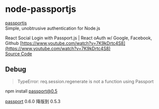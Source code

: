 # node-passportjs

[passportjs](https://www.passportjs.org/)  
Simple, unobtrusive authentication for Node.js

React Social Login with Passport.js | React oAuth w/ Google, Facebook, Github
[https://www.youtube.com/watch?v=7K9kDrtc4S8](https://www.youtube.com/watch?v=7K9kDrtc4S8)  
[Source Code](https://github.com/safak/youtube/tree/react-social-login)

## Debug

> TypeError: req.session.regenerate is not a function using Passport

npm install passport@0.5

[passport](https://www.npmjs.com/package/passport) 0.6.0 降版到 0.5.3

